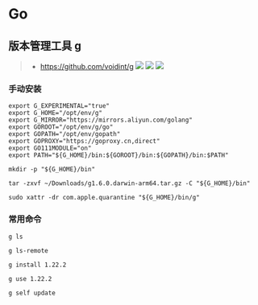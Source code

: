 # Go

## 版本管理工具 g

> -   https://github.com/voidint/g ![](https://img.shields.io/github/stars/voidint/g) ![](https://img.shields.io/github/forks/voidint/g) ![](https://img.shields.io/github/release/voidint/g)

### 手动安装

```shell
export G_EXPERIMENTAL="true"
export G_HOME="/opt/env/g"
export G_MIRROR="https://mirrors.aliyun.com/golang"
export GOROOT="/opt/env/g/go"
export GOPATH="/opt/env/gopath"
export GOPROXY="https://goproxy.cn,direct"
export GO111MODULE="on"
export PATH="${G_HOME}/bin:${GOROOT}/bin:${GOPATH}/bin:$PATH"

mkdir -p "${G_HOME}/bin"

tar -zxvf ~/Downloads/g1.6.0.darwin-arm64.tar.gz -C "${G_HOME}/bin"

sudo xattr -dr com.apple.quarantine "${G_HOME}/bin/g"
```

### 常用命令

```shell
g ls

g ls-remote

g install 1.22.2

g use 1.22.2

g self update
```
